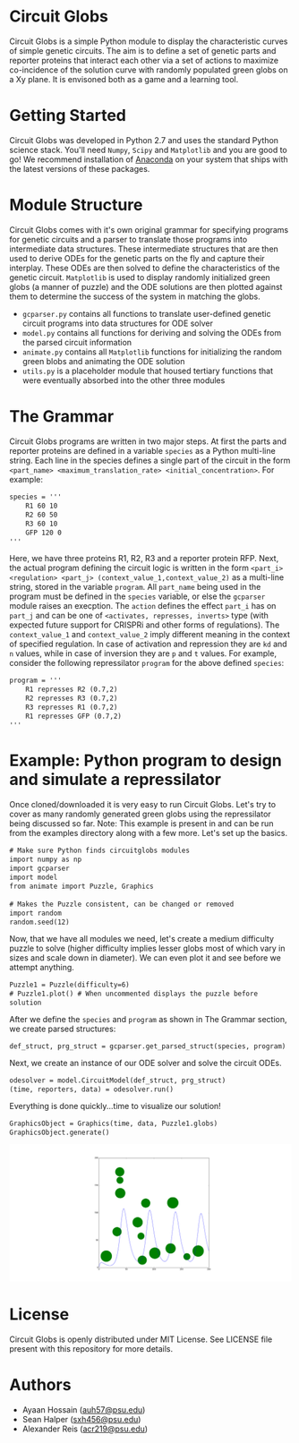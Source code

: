 # Circuit Globs

Circuit Globs is a simple Python module to display the characteristic curves of simple genetic circuits. The aim is to define a set of genetic parts and reporter proteins that interact each other via a set of actions to maximize co-incidence of the solution curve with randomly populated green globs on a Xy plane. It is envisoned both as a game and a learning tool.

# Getting Started

Circuit Globs was developed in Python 2.7 and uses the standard Python science stack. You'll need `Numpy`, `Scipy` and `Matplotlib` and you are good to go! We recommend installation of [Anaconda](https://www.continuum.io/) on your system that ships with the latest versions of these packages.

# Module Structure

Circuit Globs comes with it's own original grammar for specifying programs for genetic circuits and a parser to translate those programs into intermediate data structures. These intermediate structures that are then used to derive ODEs for the genetic parts on the fly and capture their interplay. These ODEs are then solved to define the characteristics of the genetic circuit. `Matplotlib` is used to display randomly initialized green globs (a manner of puzzle) and the ODE solutions are then plotted against them to determine the success of the system in matching the globs.

* `gcparser.py` contains all functions to translate user-defined genetic circuit programs into data structures for ODE solver
* `model.py` contains all functions for deriving and solving the ODEs from the parsed circuit information
* `animate.py` contains all `Matplotlib` functions for initializing the random green blobs and animating the ODE solution
* `utils.py` is a placeholder module that housed tertiary functions that were eventually absorbed into the other three modules

# The Grammar

Circuit Globs programs are written in two major steps. At first the parts and reporter proteins are defined in a variable `species` as a Python multi-line string. Each line in the species defines a single part of the circuit in the form `<part_name> <maximum_translation_rate> <initial_concentration>`. For example:
```
species = '''
    R1 60 10
    R2 60 50
    R3 60 10
    GFP 120 0
'''
```
Here, we have three proteins R1, R2, R3 and a reporter protein RFP. Next, the actual program defining the circuit logic is written in the form `<part_i> <regulation> <part_j> (context_value_1,context_value_2)` as a multi-line string, stored in the variable `program`. All `part_name` being used in the program must be defined in the `species` variable, or else the `gcparser` module raises an execption. The `action` defines the effect `part_i` has on `part_j` and can be one of `<activates, represses, inverts>` type (with expected future support for CRISPRi and other forms of regulations). The `context_value_1` and `context_value_2` imply different meaning in the context of specified regulation. In case of activation and repression they are `kd` and `n` values, while in case of inversion they are `p` and `t` values. For example, consider the following repressilator `program` for the above defined `species`:
```
program = '''
    R1 represses R2 (0.7,2)
    R2 represses R3 (0.7,2)
    R3 represses R1 (0.7,2)
    R1 represses GFP (0.7,2)
'''
```

# Example: Python program to design and simulate a repressilator

Once cloned/downloaded it is very easy to run Circuit Globs. Let's try to cover as many randomly generated green globs using the repressilator being discussed so far. Note: This example is present in and can be run from the examples directory along with a few more. Let's set up the basics.
```
# Make sure Python finds circuitglobs modules
import numpy as np
import gcparser
import model
from animate import Puzzle, Graphics

# Makes the Puzzle consistent, can be changed or removed
import random
random.seed(12)
```
Now, that we have all modules we need, let's create a medium difficulty puzzle to solve (higher difficulty implies lesser globs most of which vary in sizes and scale down in diameter). We can even plot it and see before we attempt anything.
```
Puzzle1 = Puzzle(difficulty=6)
# Puzzle1.plot() # When uncommented displays the puzzle before solution
```
After we define the `species` and `program` as shown in The Grammar section, we create parsed structures:
```
def_struct, prg_struct = gcparser.get_parsed_struct(species, program)
```
Next, we create an instance of our ODE solver and solve the circuit ODEs.
```
odesolver = model.CircuitModel(def_struct, prg_struct)
(time, reporters, data) = odesolver.run()
```
Everything is done quickly...time to visualize our solution!
```
GraphicsObject = Graphics(time, data, Puzzle1.globs)
GraphicsObject.generate()
```
![repressilator.png](https://github.com/BDAthlon/2017-Salis_Lab-2/blob/master/repressilator.png "Circuit Glob: Repressilator")

# License

Circuit Globs is openly distributed under MIT License. See LICENSE file present with this repository for more details.

# Authors
* Ayaan Hossain (auh57@psu.edu)
* Sean Halper (sxh456@psu.edu)
* Alexander Reis (acr219@psu.edu)
